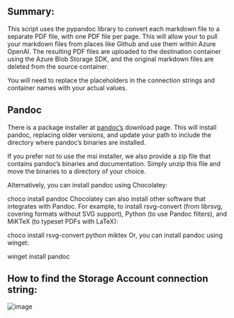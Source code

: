 ## Summary:
This script uses the pypandoc library to convert each markdown file to a separate PDF file, with one PDF file per page. This will allow your to pull your markdown files from places like Github and use them within Azure OpenAI. The resulting PDF files are uploaded to the destination container using the Azure Blob Storage SDK, and the original markdown files are deleted from the source container. 

You will need to replace the placeholders in the connection strings and container names with your actual values.

## Pandoc
There is a package installer at [pandoc’s](https://pandoc.org/installing.html) download page. This will install pandoc, replacing older versions, and update your path to include the directory where pandoc’s binaries are installed.

If you prefer not to use the msi installer, we also provide a zip file that contains pandoc’s binaries and documentation. Simply unzip this file and move the binaries to a directory of your choice.

Alternatively, you can install pandoc using Chocolatey:

choco install pandoc
Chocolatey can also install other software that integrates with Pandoc. For example, to install rsvg-convert (from librsvg, covering formats without SVG support), Python (to use Pandoc filters), and MiKTeX (to typeset PDFs with LaTeX):

choco install rsvg-convert python miktex
Or, you can install pandoc using winget:

winget install pandoc

## How to find the Storage Account connection string:
![image](https://github.com/DarrenTurchiarelli/azure-search-openai-demo/assets/107463700/411eb9b4-68d7-4105-9223-e9b6900e3021)
